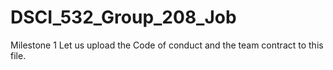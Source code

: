 # DSCI_532_Group_208_Job
Milestone 1
Let us upload the Code of conduct and the team contract to this file. 
